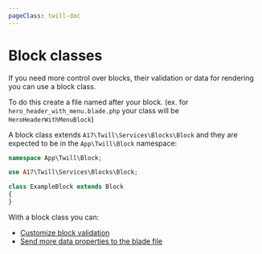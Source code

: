 ```yaml
---
pageClass: twill-doc
---
```


# Block classes

If you need more control over blocks, their validation or data for rendering you can use a block class.

To do this create a file named after your block. (ex. for `hero_header_with_menu.blade.php` your class will be 
`HeroHeaderWithMenuBlock`)

A block class extends `A17\Twill\Services\Blocks\Block` and they are expected to be in the `App\Twill\Block` namespace:

```php
namespace App\Twill\Block;

use A17\Twill\Services\Blocks\Block;

class ExampleBlock extends Block
{
}
```

With a block class you can:

- [Customize block validation](/block-editor/validating-blocks.html#block-class)
- [Send more data properties to the blade file](/block-editor/rendering-blocks.html#modifying-block-data)
